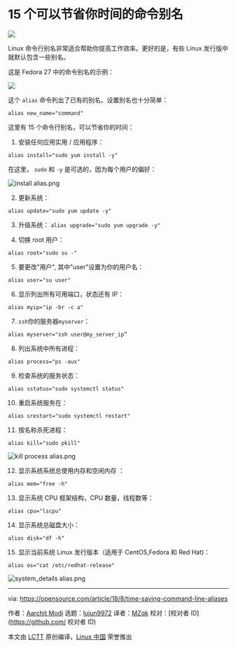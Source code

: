15 个可以节省你时间的命令别名
======

![](https://opensource.com/sites/default/files/styles/image-full-size/public/lead-images/computer_keyboard_laptop_development_blue.png?itok=IfckxN48)

Linux 命令行别名非常适合帮助你提高工作效率。更好的是，有些 Linux 发行版中就默认包含一些别名。

这是 Fedora 27 中的命令别名的示例：

![](https://opensource.com/sites/default/files/uploads/default.png)

这个 `alias` 命令列出了已有的别名。设置别名也十分简单：

`alias new_name="command"`

这里有 15 个命令行别名，可以节省你的时间：

1. 安装任何应用实用 / 应用程序：

`alias install="sudo yum install -y"`

在这里， `sudo` 和 `-y` 是可选的，因为每个用户的偏好：

![install alias.png][2]

2. 更新系统：

`alias update="sudo yum update -y"`

3. 升级系统：
`alias upgrade="sudo yum upgrade -y"`

4. 切换 root 用户：

`alias root="sudo su -"`

5. 要更改"用户", 其中"user"设置为你的用户名：

`alias user="su user"`

6. 显示列出所有可用端口，状态还有 IP：

`alias myip="ip -br -c a"`

7. `ssh`你的服务器`myserver`：

`alias myserver="ssh user@my_server_ip”`

8. 列出系统中所有进程：

`alias process="ps -aux"`

9. 检查系统的服务状态：

`alias sstatus="sudo systemctl status"`

10. 重启系统服务在：

`alias srestart="sudo systemctl restart"`

11. 按名称杀死进程：

`alias kill="sudo pkill"`

![kill process alias.png][4]

12. 显示系统系统总使用内存和空闲内存 ：

`alias mem="free -h"`

13. 显示系统 CPU 框架结构，CPU 数量，线程数等：

`alias cpu="lscpu"`

14. 显示系统总磁盘大小：

`alias disk="df -h"`

15. 显示当前系统 Linux 发行版本（适用于 CentOS,Fedora 和 Red Hat)：

`alias os="cat /etc/redhat-release"`

![system_details alias.png][6]


--------------------------------------------------------------------------------

via: https://opensource.com/article/18/8/time-saving-command-line-aliases

作者：[Aarchit Modi][a]
选题：[lujun9972](https://github.com/lujun9972)
译者：[MZqk](https://github.com/)
校对：[校对者 ID](https://github.com/ 校对者 ID)

本文由 [LCTT](https://github.com/LCTT/TranslateProject) 原创编译，[Linux 中国](https://linux.cn/) 荣誉推出

[a]:https://opensource.com/users/architmodi
[2]:https://opensource.com/sites/default/files/uploads/install.png (install alias.png)
[4]:https://opensource.com/sites/default/files/uploads/kill.png (kill process alias.png)
[6]:https://opensource.com/sites/default/files/uploads/system_details.png (system_details alias.png)
